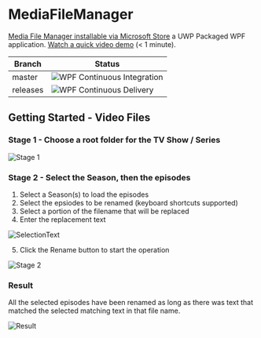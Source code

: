 # MediaFileManager

[Media File Manager installable via Microsoft Store](https://www.microsoft.com/en-us/p/media-file-manager/9pd3jfk7w5mb) a UWP Packaged WPF application. [Watch a quick video demo](https://www.screencast.com/t/84UQ7Vkv) (< 1 minute).

| Branch       | Status                           |
|--------------|------------------------------------------|
| master | ![WPF Continuous Integration](https://github.com/LanceMcCarthy/MediaFileManager/workflows/WPF%20Continuous%20Integration/badge.svg)|
| releases | ![WPF Continuous Delivery](https://github.com/LanceMcCarthy/MediaFileManager/workflows/WPF%20Continuous%20Delivery/badge.svg?branch=releases) |

## Getting Started - Video Files

### Stage 1 - Choose a root folder for the TV Show / Series

![Stage 1](https://user-images.githubusercontent.com/3520532/58042684-56a3ac80-7b09-11e9-84d2-960619c96316.png)

### Stage 2 - Select the Season, then the episodes

1. Select a Season(s) to load the episodes
2. Select the epsiodes to be renamed (keyboard shortcuts supported)
3. Select a portion of the filename that will be replaced 
4. Enter the replacement text

![SelectionText](https://dvlup.blob.core.windows.net/general-app-files/GIFs/RenamingSelection.gif)

5. Click the Rename button to start the operation

![Stage 2](https://user-images.githubusercontent.com/3520532/58042664-455aa000-7b09-11e9-98cd-11d3a62a2f65.png)

### Result

All the selected episodes have been renamed as long as there was text that matched the selected matching text in that file name.

![Result](https://user-images.githubusercontent.com/3520532/58042755-7f2ba680-7b09-11e9-858a-9d511c5bd6a5.png)
